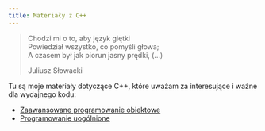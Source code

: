```yaml
---
title: Materiały z C++
---
```


> Chodzi mi o to, aby język giętki<br/>
> Powiedział wszystko, co pomyśli głowa;<br/>
> A czasem był jak piorun jasny prędki, (...)<br/>
>
> Juliusz Słowacki

Tu są moje materiały dotyczące C++, które uważam za interesujące i
ważne dla wydajnego kodu:

* [Zaawansowane programowanie obiektowe](zpo)
* [Programowanie uogólnione](pu)
